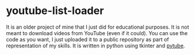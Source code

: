 # youtube-list-loader

It is an older project of mine that I just did for educational purposes. It is not meant to download videos from YouTube (even if it could).
You can use the code as you want, I just uploaded it to a public repository as part of representation of my skills.
It is written in python using tkinter and [pytube](https://github.com/pytube/pytube).
